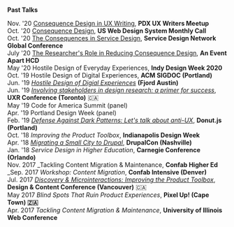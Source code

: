 <script>
	import Seo from '$lib/Seo.svelte';
</script>

<!-- TODO UPDATE THE SEO INFO -->
<Seo title="About Ron" description="" path="/about" />

# 

**Past Talks**

Nov. '20 [Consequence Design in UX Writing](https://www.meetup.com/portland-ux-writers-community/events/274434437/), **PDX UX Writers Meetup** <br/>
Oct. '20 [Consequence Design](https://youtu.be/Aw5ovySXf6o?t=1430), **US Web Design System Monthly Call** <br/>
Oct. '20 [The Consequences in Service Design](https://www.servicedesignglobalconference.com/website/1326/sdgc20/#SDGC20%20Speakers), **Service Design Network Global Conference** <br/>
July '20 [The Researcher's Role in Reducing Consequence Design](https://aneventapart.com/event/online-0720#s24059), **An Event Apart HCD** <br/>
May '20 Hostile Design of Everyday Experiences, **Indy Design Week 2020**  
Oct. '19 Hostile Design of Digital Experiences, **ACM SIGDOC (Portland)**  
Jun. '19 [_Hostile Design of Digial Experiences_](https://speakerdex.co/ronbronson/hostile-design-of-digital-experiences-f6054e73) **(Fjord Austin)**  
Jun. '19 [_Involving stakeholders in design research: a primer for success_](http://uxrconference.com/ron-bronson.html), **UXR Conference (Toronto)** 🇨🇦  
May '19 Code for America Summit (panel)  
Apr. '19 Portland Design Week (panel)  
Feb. '19 [_Defense Against Dark Patterns: Let's talk about anti-UX_](https://youtu.be/3nLretWklAo), **Donut.js (Portland)**  
Oct. '18 _Improving the Product Toolbox_, **Indianapolis Design Week**  
Apr. '18 [_Migrating a Small City to Drupal_](https://www.youtube.com/watch?v=REUJCWpFOcI), **DrupalCon (Nashville)**  
Jan. '18 _Service Design in Higher Education_, **Carnegie Conference (Orlando)**  
Nov. 2017 _Tackling Content Migration & Maintenance, **Confab Higher Ed**  
_Sep. 2017 _Workshop: Content Migration_, **Confab Intensive (Denver)**  
Jul. 2017 [_Discovery & Microinteractions: Improving the Product Toolbox_](https://vimeo.com/228911684), **Design & Content Conference (Vancouver)** 🇨🇦  
May 2017 _Blind Spots That Ruin Product Experiences_, **Pixel Up! (Cape Town) 🇿🇦**  
Apr. 2017 _Tackling Content Migration & Maintenance_, **University of Illinois Web Conference**
